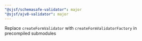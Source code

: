 ```yaml
---
"@sjsf/schemasafe-validator": major
"@sjsf/ajv8-validator": major
---
```


Replace `createFormValidator` with `createFormValidatorFactory` in precompiled submodules
